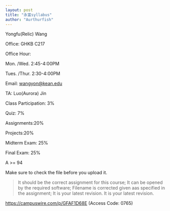 ```yaml
---
layout: post
title: "永富syllabus"
author: "Aurthurfish"
---
```


Yongfu(Relic) Wang

Office: GHKB C217

Office Hour:

Mon. /Wed. 2:45-4:00PM

Tues. /Thur. 2:30-4:00PM

Email: wangyon@kean.edu

TA: Luo(Aurora) Jin

Class Participation: 3%

Quiz: 7%

Assignments:20%

Projects:20%

Midterm Exam: 25%

Final Exam: 25%

A >= 94

Make sure to check the file before you upload it.

> It should be the correct assignment for this course;
It can be opened by the required software;
Filename is corrected given aas specified in the assignment;
It is your latest revision.
It is your latest revision.

https://campuswire.com/p/GFAF1D68E (Access Code: 0765)